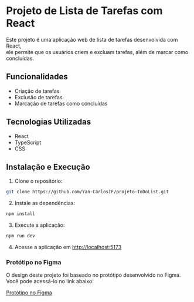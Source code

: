 
# Projeto de Lista de Tarefas com React

Este projeto é uma aplicação web de lista de tarefas desenvolvida com React,\
ele permite que os usuários criem e excluam tarefas, além de marcar como concluídas.

## Funcionalidades

*   Criação de tarefas
*   Exclusão de tarefas
*   Marcação de tarefas como concluídas

## Tecnologias Utilizadas

*   React
*   TypeScript
*   CSS

## Instalação e Execução

1.  Clone o repositório:
```bash
git clone https://github.com/Yan-CarlosIF/projeto-ToDoList.git
```
2.  Instale as dependências:
```bash
npm install
```
3.  Execute a aplicação:
```bash
npm run dev
```
4.  Acesse a aplicação em [http://localhost:5173](http://localhost:5173)

### Protótipo no Figma

O design deste projeto foi baseado no protótipo desenvolvido no Figma. Você pode acessá-lo no link abaixo:

[Protótipo no Figma](https://www.figma.com/design/EBeQfbMWsdsdV13hZLBySL/ToDo-List-%E2%80%A2-Desafio-React-(Copy)?node-id=0-1&p=f&t=00uvsWwVgKw6TLkK-0)
